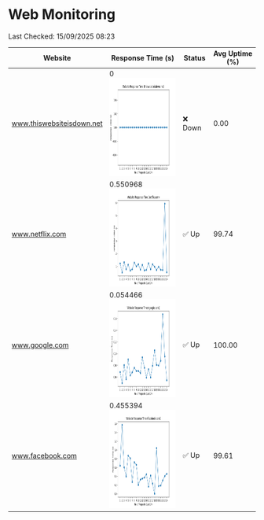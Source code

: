 # Web Monitoring

Last Checked: 15/09/2025 08:23

| Website | Response Time (s) | Status | Avg Uptime (%) |
|---------|-------------------|--------|----------------|
| www.thiswebsiteisdown.net | 0 <br> <img src="graph/thiswebsiteisdown.net.png" alt="Graph" width="200" height="200">  | ❌ Down | 0.00 |
| www.netflix.com | 0.550968 <br> <img src="graph/netflix.com.png" alt="Graph" width="200" height="200">  | ✅ Up | 99.74 |
| www.google.com | 0.054466 <br> <img src="graph/google.com.png" alt="Graph" width="200" height="200">  | ✅ Up | 100.00 |
| www.facebook.com | 0.455394 <br> <img src="graph/facebook.com.png" alt="Graph" width="200" height="200">  | ✅ Up | 99.61 |
